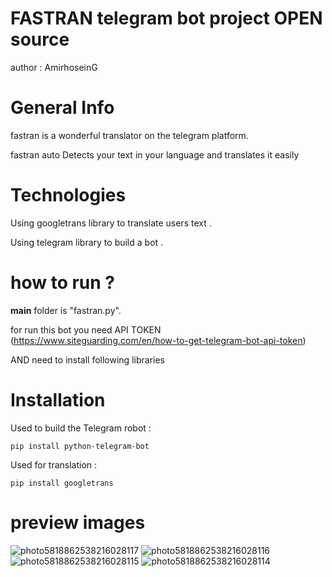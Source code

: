 
#  FASTRAN telegram bot project OPEN source 


author : AmirhoseinG 
    
  
# General Info

fastran is a wonderful translator on the telegram platform.

fastran auto Detects your text in your language and translates it easily

# Technologies

Using googletrans library to translate users text .

Using telegram library to build a bot .

# how to run ?

__main__ folder is "fastran.py".

for run this bot you need API TOKEN (https://www.siteguarding.com/en/how-to-get-telegram-bot-api-token)

AND need to install following libraries

# Installation

Used to build the Telegram robot :

    pip install python-telegram-bot

Used for translation :

    pip install googletrans

# preview images

![photo5818862538216028117](https://user-images.githubusercontent.com/103039373/173038471-652899de-7dd0-4b3e-a51f-0cdb2a610aed.png)  ![photo5818862538216028116](https://user-images.githubusercontent.com/103039373/173039116-4a511d42-f111-4978-8753-59e4fcea4a59.png)  ![photo5818862538216028115](https://user-images.githubusercontent.com/103039373/173039187-3ff69ef7-ca13-4276-9822-d624561a7e19.png)  ![photo5818862538216028114](https://user-images.githubusercontent.com/103039373/173039455-a98e0ea1-a9bb-4aed-bf1d-6ea29d529d31.png) 

